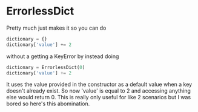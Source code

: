 # ErrorlessDict
Pretty much just makes it so you can do
```py
dictionary = {}
dictionary['value'] += 2
```
without a getting a KeyError by instead doing
```py
dictionary = ErrorlessDict(0)
dictionary['value'] += 2
```
It uses the value provided in the constructor as a default value when a key doesn't already exist.
So now 'value' is equal to 2 and accessing anything else would return 0.
This is really only useful for like 2 scenarios but I was bored so here's this abomination.